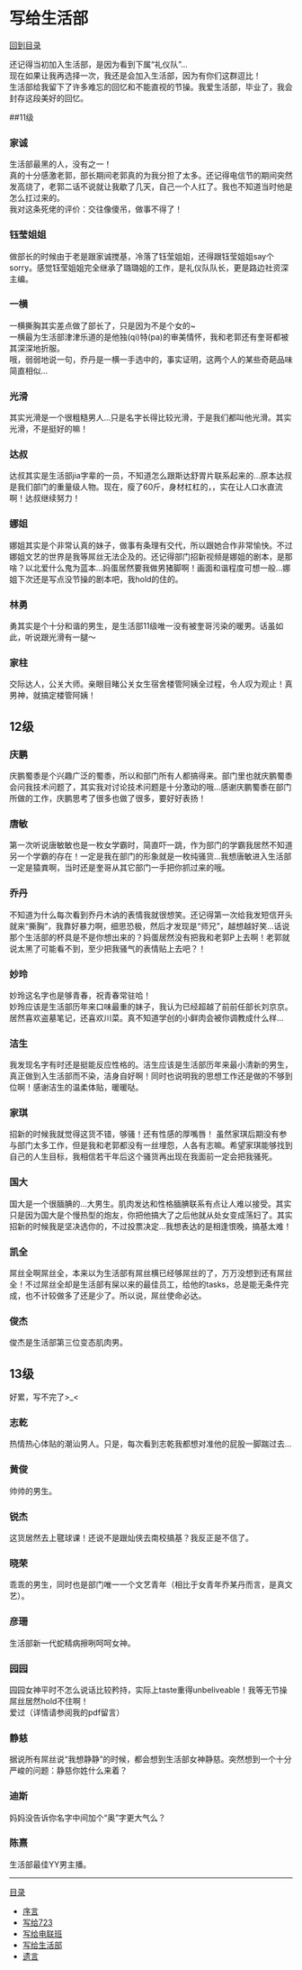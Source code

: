 # 写给生活部

[回到目录](../SUMMARY.md)


还记得当初加入生活部，是因为看到下属“礼仪队”...  
现在如果让我再选择一次，我还是会加入生活部，因为有你们这群逗比！  
生活部给我留下了许多难忘的回忆和不能直视的节操。我爱生活部，毕业了，我会封存这段美好的回忆。

##11级
### 家诚
生活部最黑的人，没有之一！  
真的十分感激老郭，部长期间老郭真的为我分担了太多。还记得电信节的期间突然发高烧了，老郭二话不说就让我歇了几天，自己一个人扛了。我也不知道当时他是怎么扛过来的。  
我对这条死佬的评价：交往像傻吊，做事不得了！

### 钰莹姐姐
做部长的时候由于老是跟家诚搅基，冷落了钰莹姐姐，还得跟钰莹姐姐say个sorry。感觉钰莹姐姐完全继承了璐璐姐的工作，是礼仪队队长，更是路边社资深主编。

### 一横
一横撕胸其实差点做了部长了，只是因为不是个女的~  
一横最为生活部津津乐道的是他独(qi)特(pa)的审美情怀，我和老郭还有奎哥都被其深深地折服。  
哦，弱弱地说一句，乔丹是一横一手选中的，事实证明，这两个人的某些奇葩品味简直相似...

### 光滑
其实光滑是一个很粗糙男人...只是名字长得比较光滑，于是我们都叫他光滑。其实光滑，不是挺好的嘛！

### 达叔
达叔其实是生活部jia字辈的一员，不知道怎么跟斯达舒胃片联系起来的...原本达叔是我们部门的重量级人物。现在，瘦了60斤，身材杠杠的，，实在让人口水直流啊！达叔继续努力！

### 娜姐
娜姐其实是个非常认真的妹子，做事有条理有交代，所以跟她合作非常愉快。不过娜姐文艺的世界是我等屌丝无法企及的。还记得部门招新视频是娜姐的剧本，是那啥？以北爱什么鬼为蓝本...妈蛋居然要我做男猪脚啊！画面和谐程度可想一般...娜姐下次还是写点没节操的剧本吧，我hold的住的。

### 林勇
勇其实是个十分和谐的男生，是生活部11级唯一没有被奎哥污染的暖男。话虽如此，听说跟光滑有一腿～

### 家柱
交际达人，公关大师。亲眼目睹公关女生宿舍楼管阿姨全过程，令人叹为观止！真男神，就搞定楼管阿姨！

## 12级
### 庆鹏
庆鹏蜀黍是个兴趣广泛的蜀黍，所以和部门所有人都搞得来。部门里也就庆鹏蜀黍会问我技术问题了，其实我对讨论技术问题是十分激动的哦...感谢庆鹏蜀黍在部门所做的工作，庆鹏思考了很多也做了很多，要好好表扬！

### 唐敏
第一次听说唐敏敏也是一枚女学霸时，简直吓一跳，作为部门的学霸我居然不知道另一个学霸的存在！一定是我在部门的形象就是一枚纯骚货...我想唐敏进入生活部一定是猿粪啊，当时还是奎哥从其它部门一手把你抓过来的哦。

### 乔丹
不知道为什么每次看到乔丹木讷的表情我就很想笑。还记得第一次给我发短信开头就来“撕胸”，我靠好暴力啊，细思恐极，然后才发现是“师兄”，越想越好笑...话说那个生活部的杯具是不是你想出来的？妈蛋居然没有把我和老郭P上去啊！老郭就说太黑了可能看不到，至少把我骚气的表情贴上去吧？！

### 妙玲
妙玲这名字也是够青春，祝青春常驻哈！  
妙玲应该是生活部历年来口味最重的妹子，我认为已经超越了前前任部长刘京京。居然喜欢盗墓笔记，还喜欢川菜。真不知道学创的小鲜肉会被你调教成什么样...

### 洁生
我发现名字有时还是挺能反应性格的。洁生应该是生活部历年来最小清新的男生，真正做到入生活部而不染，洁身自好啊！同时也说明我的思想工作还是做的不够到位啊！感谢洁生的温柔体贴，暖暖哒。

### 家琪
招新的时候我就觉得这货不错，够骚！还有性感的厚嘴唇！
虽然家琪后期没有参与部门太多工作，但是我和老郭都没有一丝埋怨，人各有志嘛。希望家琪能够找到自己的人生目标，我相信若干年后这个骚货再出现在我面前一定会把我骚死。

### 国大
国大是一个很腼腆的...大男生。肌肉发达和性格腼腆联系有点让人难以接受。其实只是因为国大是个慢热型的炮友，你把他搞大了之后他就从处女变成荡妇了。其实招新的时候我是坚决选你的，不过投票决定...我想表达的是相逢恨晚，搞基太难！

### 凯全
屌丝全啊屌丝全，本来以为生活部有屌丝横已经够屌丝的了，万万没想到还有屌丝全！不过屌丝全却是生活部有屎以来的最佳员工，给他的tasks，总是能无条件完成，也不计较做多了还是少了。所以说，屌丝使命必达。

### 俊杰
俊杰是生活部第三位变态肌肉男。

## 13级
好累，写不完了>_<
### 志乾
热情热心体贴的潮汕男人。只是，每次看到志乾我都想对准他的屁股一脚踹过去...
### 黄俊
帅帅的男生。
### 锐杰
这货居然去上毽球课！还说不是跟灿侠去南校搞基？我反正是不信了。
### 晓荣
乖乖的男生，同时也是部门唯一一个文艺青年（相比于女青年乔某丹而言，是真文艺）。
### 彦珊
生活部新一代蛇精病擦咧呵呵女神。
### 园园
园园女神平时不怎么说话比较矜持，实际上taste重得unbeliveable！我等无节操屌丝居然hold不住啊！  
爱过（详情请参阅我的pdf留言）
### 静慈
据说所有屌丝说“我想静静”的时候，都会想到生活部女神静慈。突然想到一个十分严峻的问题：静慈你姓什么来着？
### 迪斯
妈妈没告诉你名字中间加个“奥”字更大气么？
### 陈熹
生活部最佳YY男主播。

---
[目录](../SUMMARY.md)
* [序言](../README.md)
* [写给723](../for_dormitory/README.md)
* [写给电联班](../for_union/README.md)
* [写给生活部](../for_life/README.md)
* [遗言](../last/README.md)
